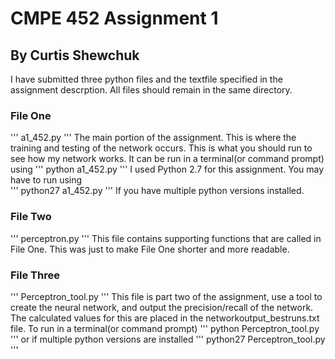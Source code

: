 # CMPE 452 Assignment 1
## By Curtis Shewchuk

I have submitted three python files and the textfile specified in the assignment descrption. All files should remain in the same directory. 

### File One
''' a1_452.py '''
The main portion of the assignment. This is where the training and testing of the network occurs. This is what you should run
to see how my network works. It can be run in a terminal(or command prompt) using
''' python a1_452.py '''
I used Python 2.7 for this assignment.
You may have to run using  
''' python27 a1_452.py '''
If you have multiple python versions installed.

### File Two
''' perceptron.py '''
This file contains supporting functions that are called in File One. This was just to make File One shorter and more readable.

### File Three
''' Perceptron_tool.py '''
This file is part two of the assignment, use a tool to create the neural network, and output the precision/recall of the network.
The calculated values for this are placed in the networkoutput_bestruns.txt file. 
To run in a terminal(or command prompt)
''' python Perceptron_tool.py ''' 
or if multiple python versions are installed
''' python27 Perceptron_tool.py '''
